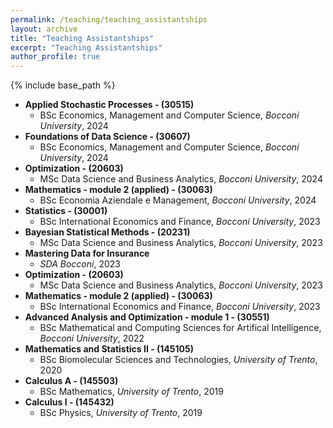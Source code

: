 ```yaml
---
permalink: /teaching/teaching_assistantships
layout: archive
title: "Teaching Assistantships"
excerpt: "Teaching Assistantships"
author_profile: true
---
```


{% include base_path %}

* **Applied Stochastic Processes - (30515)**
  * BSc Economics, Management and Computer Science, _Bocconi University_, 2024
* **Foundations of Data Science - (30607)**
  * BSc Economics, Management and Computer Science, _Bocconi University_, 2024
* **Optimization - (20603)**
  * MSc Data Science and Business Analytics, _Bocconi University_, 2024
* **Mathematics - module 2 (applied) - (30063)**
  * BSc Economia Aziendale e Management, _Bocconi University_, 2024
* **Statistics - (30001)**
  * BSc International Economics and Finance, _Bocconi University_, 2023
* **Bayesian Statistical Methods - (20231)**
  * MSc Data Science and Business Analytics, _Bocconi University_, 2023
* **Mastering Data for Insurance**
  * _SDA Bocconi_, 2023
* **Optimization - (20603)**
  * MSc Data Science and Business Analytics, _Bocconi University_, 2023
* **Mathematics - module 2 (applied) - (30063)**
  * BSc International Economics and Finance, _Bocconi University_, 2023
* **Advanced Analysis and Optimization - module 1 - (30551)**
  * BSc Mathematical and Computing Sciences for Artifical Intelligence, _Bocconi University_, 2022
* **Mathematics and Statistics II - (145105)**
  * BSc Biomolecular Sciences and Technologies, _University of Trento_, 2020
* **Calculus A - (145503)**
  * BSc Mathematics, _University of Trento_, 2019
* **Calculus I - (145432)**
  * BSc Physics, _University of Trento_, 2019

